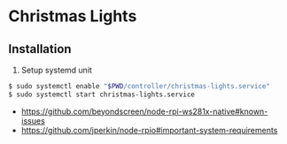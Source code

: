 # Christmas Lights

## Installation

1. Setup systemd unit

```sh
$ sudo systemctl enable "$PWD/controller/christmas-lights.service"
$ sudo systemctl start christmas-lights.service
```

-   https://github.com/beyondscreen/node-rpi-ws281x-native#known-issues
-   https://github.com/jperkin/node-rpio#important-system-requirements
